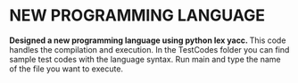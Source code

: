 # <b>NEW PROGRAMMING LANGUAGE</b>

<p><b>Designed a new programming language using python lex yacc. </b>This code handles the compilation and execution. In the TestCodes folder you can find sample test codes with the language syntax. Run main and type the name of the file you want to execute.</p>
